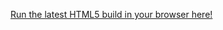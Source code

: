 [Run the latest HTML5 build in your browser here!](https://benmclean.github.io/Planet-Generator-Web/html/build/dist/)
